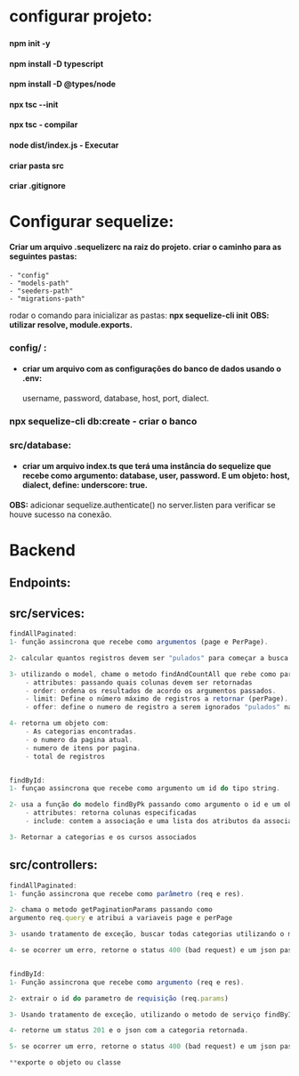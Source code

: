 # configurar projeto:
### 
#### **npm init -y**
#### **npm install -D typescript**
#### **npm install -D @types/node**
#### **npx tsc --init**
#### **npx tsc** - compilar
#### **node dist/index.js** - Executar
#### **criar pasta src**
#### **criar .gitignore**

# Configurar sequelize:
#### Criar um arquivo **.sequelizerc** na raiz do projeto. criar o caminho para as seguintes pastas:
    - "config"
    - "models-path"
    - "seeders-path"
    - "migrations-path"
rodar o comando para inicializar as pastas:
    **npx sequelize-cli init**
**OBS: utilizar resolve, module.exports.**

### config/ :
- #### criar um arquivo com as configurações do banco de dados usando o .env: 
    username, password, database, host, port, dialect. 

### npx sequelize-cli db:create - criar o banco

### src/database:
- #### criar um arquivo index.ts que terá uma instância do sequelize que recebe como argumento: database, user, password. E um objeto: host, dialect, define: underscore: true.

**OBS:** adicionar sequelize.authenticate() no server.listen para verificar se houve sucesso na conexão.


# Backend

## Endpoints:

## src/services:
```javascript
findAllPaginated:
1- função assincrona que recebe como argumentos (page e PerPage).

2- calcular quantos registros devem ser "pulados" para começar a busca na pagina correta. atribuir a variavel offset.

3- utilizando o model, chame o metodo findAndCountAll que rebe como parametro um objeto com:
    - attributes: passando quais colunas devem ser retornadas
    - order: ordena os resultados de acordo os argumentos passados.
    - limit: Define o número máximo de registros a retornar (perPage).
    - offer: define o numero de registro a serem ignorados "pulados" na busca.

4- retorna um objeto com:
    - As categorias encontradas.
    - o numero da pagina atual.
    - numero de itens por pagina.
    - total de registros


findById:
1- funçao assincrona que recebe como argumento um id do tipo string.

2- usa a função do modelo findByPk passando como argumento o id e um objeto que contem:
    - attributes: retorna colunas especificadas
    - include: contem a associação e uma lista dos atributos da associação

3- Retornar a categorias e os cursos associados
```

## src/controllers:
```javascript
findAllPaginated: 
1- função assincrona que recebe como parâmetro (req e res).

2- chama o metodo getPaginationParams passando como 
argumento req.query e atribui a variaveis page e perPage

3- usando tratamento de exceção, buscar todas categorias utilizando o metodo de serviço findAllPaginated, passando como argumento: page e perPage. retorne um json com todas categorias. -await

4- se ocorrer um erro, retorne o status 400 (bad request) e um json passando como argumento um objeto com a mensagem de erro.


findById:
1- Função assincrona que recebe como argumento (req e res).

2- extrair o id do parametro de requisição (req.params)

3- Usando tratamento de exceção, utilizando o metodo de serviço findById, passando como argumento o id retornado da requisição. -await

4- retorne um status 201 e o json com a categoria retornada.

5- se ocorrer um erro, retorne o status 400 (bad request) e um json passando como argumento um objeto com a mensagem de erro.

**exporte o objeto ou classe
```

